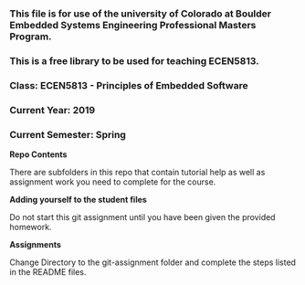### This file is for use of the university of Colorado at Boulder Embedded Systems Engineering Professional Masters Program.

### This is a free library to be used for teaching ECEN5813.

### Class:  ECEN5813 - Principles of Embedded Software
### Current Year: 2019
### Current Semester: Spring

**Repo Contents**

There are subfolders in this repo that contain tutorial help as well as assignment work you need to complete for the course.

**Adding yourself to the student files**

Do not start this git assignment until you have been given the provided homework.

**Assignments**

Change Directory to the git-assignment folder and complete the steps listed in the README files.
